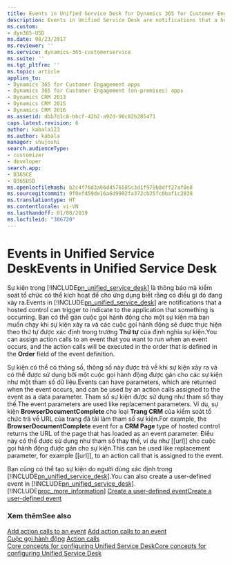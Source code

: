 ```yaml
---
title: Events in Unified Service Desk for Dynamics 365 for Customer Engagement apps| MicrosoftDocs
description: Events in Unified Service Desk are notifications that a hosted control can trigger to indicate to the application that something is occurring. Bạn có thể gán cuộc gọi hành động cho một sự kiện mà bạn muốn chạy khi sự kiện xảy ra và các cuộc gọi hành động sẽ được thực hiện theo thứ tự được xác định trong trường Thứ tự của định nghĩa sự kiện.
ms.custom:
- dyn365-USD
ms.date: 08/23/2017
ms.reviewer: ''
ms.service: dynamics-365-customerservice
ms.suite: ''
ms.tgt_pltfrm: ''
ms.topic: article
applies_to:
- Dynamics 365 for Customer Engagement apps
- Dynamics 365 for Customer Engagement (on-premises) apps
- Dynamics CRM 2013
- Dynamics CRM 2015
- Dynamics CRM 2016
ms.assetid: dbb7d1c8-bbcf-42b2-a92d-96c82b285471
caps.latest.revision: 6
author: kabala123
ms.author: kabala
manager: shujoshi
search.audienceType:
- customizer
- developer
search.app:
- D365CE
- D365USD
ms.openlocfilehash: b2c4f76d3a66d4576585c3d1f979b8dff27af0e8
ms.sourcegitcommit: 9f0efd59de16a6d9902fa372cb25fc0baf1c2838
ms.translationtype: HT
ms.contentlocale: vi-VN
ms.lasthandoff: 01/08/2019
ms.locfileid: "386720"
---
```

# <a name="events-in-unified-service-desk"></a><span data-ttu-id="44dac-104">Events in Unified Service Desk</span><span class="sxs-lookup"><span data-stu-id="44dac-104">Events in Unified Service Desk</span></span>
<span data-ttu-id="44dac-105">Sự kiện trong [!INCLUDE[pn_unified_service_desk](../includes/pn-unified-service-desk.md)] là thông báo mà kiểm soát tổ chức có thể kích hoạt để cho ứng dụng biết rằng có điều gì đó đang xảy ra.</span><span class="sxs-lookup"><span data-stu-id="44dac-105">Events in [!INCLUDE[pn_unified_service_desk](../includes/pn-unified-service-desk.md)] are notifications that a hosted control can trigger to indicate to the application that something is occurring.</span></span> <span data-ttu-id="44dac-106">Bạn có thể gán cuộc gọi hành động cho một sự kiện mà bạn muốn chạy khi sự kiện xảy ra và các cuộc gọi hành động sẽ được thực hiện theo thứ tự được xác định trong trường **Thứ tự** của định nghĩa sự kiện.</span><span class="sxs-lookup"><span data-stu-id="44dac-106">You can assign action calls to an event that you want to run when an event occurs, and the action calls will be executed in the order that is defined in the **Order** field of the event definition.</span></span>  
  
 <span data-ttu-id="44dac-107">Sự kiện có thể có thông số, thông số này được trả về khi sự kiện xảy ra và có thể được sử dụng bởi một cuộc gọi hành động được gán cho các sự kiện như một tham số dữ liệu.</span><span class="sxs-lookup"><span data-stu-id="44dac-107">Events can have parameters, which are returned when the event occurs, and can be used by an action calls assigned to the event as a data parameter.</span></span> <span data-ttu-id="44dac-108">Tham số sự kiện được sử dụng như tham số thay thế.</span><span class="sxs-lookup"><span data-stu-id="44dac-108">The event parameters are used like replacement parameters.</span></span> <span data-ttu-id="44dac-109">Ví dụ, sự kiện **BrowserDocumentComplete** cho loại **Trang CRM** của kiểm soát tổ chức trả về URL của trang đã tải làm tham số sự kiện.</span><span class="sxs-lookup"><span data-stu-id="44dac-109">For example, the **BrowserDocumentComplete** event for a **CRM Page** type of hosted control returns the URL of the page that has loaded as an event parameter.</span></span> <span data-ttu-id="44dac-110">Điều này có thể được sử dụng như tham số thay thế, ví dụ như [[url]] cho cuộc gọi hành động được gán cho sự kiện.</span><span class="sxs-lookup"><span data-stu-id="44dac-110">This can be used like replacement parameter, for example [[url]], to an action call that is assigned to the event.</span></span>  
  
 <span data-ttu-id="44dac-111">Bạn cũng có thể tạo sự kiện do người dùng xác định trong [!INCLUDE[pn_unified_service_desk](../includes/pn-unified-service-desk.md)].</span><span class="sxs-lookup"><span data-stu-id="44dac-111">You can also create a user-defined event in [!INCLUDE[pn_unified_service_desk](../includes/pn-unified-service-desk.md)].</span></span> [!INCLUDE[proc_more_information](../includes/proc-more-information.md)] <span data-ttu-id="44dac-112">[Create a user-defined event](../unified-service-desk/create-user-defined-event.md)</span><span class="sxs-lookup"><span data-stu-id="44dac-112">[Create a user-defined event](../unified-service-desk/create-user-defined-event.md)</span></span>  
  
### <a name="see-also"></a><span data-ttu-id="44dac-113">Xem thêm</span><span class="sxs-lookup"><span data-stu-id="44dac-113">See also</span></span>  
 <span data-ttu-id="44dac-114">[Add action calls to an event](../unified-service-desk/add-action-calls-event.md) </span><span class="sxs-lookup"><span data-stu-id="44dac-114">[Add action calls to an event](../unified-service-desk/add-action-calls-event.md) </span></span>  
 <span data-ttu-id="44dac-115">[Cuộc gọi hành động](../unified-service-desk/action-calls.md) </span><span class="sxs-lookup"><span data-stu-id="44dac-115">[Action calls](../unified-service-desk/action-calls.md) </span></span>  
 [<span data-ttu-id="44dac-116">Core concepts for configuring Unified Service Desk</span><span class="sxs-lookup"><span data-stu-id="44dac-116">Core concepts for configuring Unified Service Desk</span></span>](../unified-service-desk/core-concepts-for-configuring-unified-service-desk.md)
